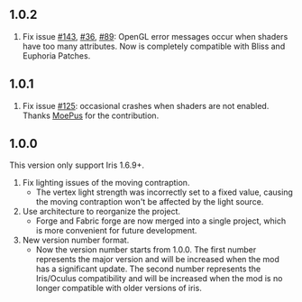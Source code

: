 ## 1.0.2
1. Fix issue [#143](https://github.com/leon-o/iris-flw-compat/issues/143), [#36](https://github.com/leon-o/iris-flw-compat/issues/136), [#89](https://github.com/leon-o/iris-flw-compat/issues/89): OpenGL error messages occur when shaders have too many attributes. Now is completely compatible with Bliss and Euphoria Patches.

## 1.0.1
1. Fix issue [#125](https://github.com/leon-o/iris-flw-compat/issues/125): occasional crashes when shaders are not enabled. Thanks [MoePus](https://github.com/leon-o/iris-flw-compat/pull/141) for the contribution.

## 1.0.0
This version only support Iris 1.6.9+.

1. Fix lighting issues of the moving contraption.
   - The vertex light strength was incorrectly set to a fixed value, causing the moving contraption won't be affected by the light source.
2. Use architecture to reorganize the project.
   - Forge and Fabric forge are now merged into a single project, which is more convenient for future development.
3. New version number format.
   - Now the version number starts from 1.0.0. The first number represents the major version and will be increased when the mod has a significant update. The second number represents the Iris/Oculus compatibility and will be increased when the mod is no longer compatible with older versions of iris.